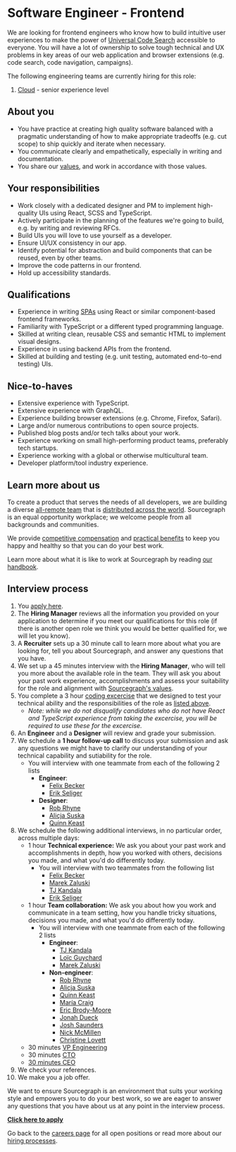 # Software Engineer - Frontend

We are looking for frontend engineers who know how to build intuitive user experiences to make the power of [Universal Code Search](https://about.sourcegraph.com/product) accessible to everyone. You will have a lot of ownership to solve tough technical and UX problems in key areas of our web application and browser extensions (e.g. code search, code navigation, campaigns).

The following engineering teams are currently hiring for this role:

1. [Cloud](../cloud/index.md#growth-plan) - senior experience level

## About you

- You have practice at creating high quality software balanced with a pragmatic understanding of how to make appropriate tradeoffs (e.g. cut scope) to ship quickly and iterate when necessary.
- You communicate clearly and empathetically, especially in writing and documentation.
- You share our [values](../../../company/values.md), and work in accordance with those values.

## Your responsibilities

- Work closely with a dedicated designer and PM to implement high-quality UIs using React, SCSS and TypeScript.
- Actively participate in the planning of the features we're going to build, e.g. by writing and reviewing RFCs.
- Build UIs you will love to use yourself as a developer.
- Ensure UI/UX consistency in our app.
- Identify potential for abstraction and build components that can be reused, even by other teams.
- Improve the code patterns in our frontend.
- Hold up accessibility standards.

## Qualifications

- Experience in writing [SPAs](https://en.wikipedia.org/wiki/Single-page_application) using React or similar component-based frontend frameworks.
- Familiarity with TypeScript or a different typed programming language.
- Skilled at writing clean, reusable CSS and semantic HTML to implement visual designs.
- Experience in using backend APIs from the frontend.
- Skilled at building and testing (e.g. unit testing, automated end-to-end testing) UIs.

## Nice-to-haves

- Extensive experience with TypeScript.
- Extensive experience with GraphQL.
- Experience building browser extensions (e.g. Chrome, Firefox, Safari).
- Large and/or numerous contributions to open source projects.
- Published blog posts and/or tech talks about your work.
- Experience working on small high-performing product teams, preferably tech startups.
- Experience working with a global or otherwise multicultural team.
- Developer platform/tool industry experience.

## Learn more about us

To create a product that serves the needs of all developers, we are building a diverse [all-remote team](../../../company/remote/index.md) that is [distributed across the world](../../../company/team/index.md). Sourcegraph is an equal opportunity workplace; we welcome people from all backgrounds and communities.

We provide [competitive compensation](../../people-ops/compensation.md) and [practical benefits](../../people-ops/benefits-and-perks.md) to keep you happy and healthy so that you can do your best work.

Learn more about what it is like to work at Sourcegraph by reading [our handbook](../../index.md).

## Interview process

1. You [apply here](https://jobs.lever.co/sourcegraph/b2f9a8b0-cc06-4629-81a0-0f2fa64271c7/apply).
1. The **Hiring Manager** reviews all the information you provided on your application to determine if you meet our qualifications for this role (if there is another open role we think you would be better qualified for, we will let you know).
1. A **Recruiter** sets up a 30 minute call to learn more about what you are looking for, tell you about Sourcegraph, and answer any questions that you have.
1. We set up a 45 minutes interview with the **Hiring Manager**, who will tell you more about the available role in the team. They will ask you about your past work experience, accomplishments and assess your suitability for the role and alignment with [Sourcegraph's values](../../../company/values.md).
1. You complete a 3 hour [coding excercise](software-engineer-coding-exercise.md#frontend-coding-exercise) that we designed to test your technical ability and the responsibilities of the role as [listed above](#your-responsibilities).
   - _Note: while we do not disqualify candidates who do not have React and TypeScript experience from taking the excercise, you will be required to use these for the excercise._
1. An **Engineer** and a **Designer** will review and grade your submission.
1. We schedule a **1 hour follow-up call** to discuss your submission and ask any questions we might have to clarify our understanding of your technical capability and sutiability for the role.
   - You will interview with one teammate from each of the following 2 lists
      - **Engineer**:
         - [Felix Becker](../../../company/team/index.md#felix-becker)
         - [Erik Seliger](../../../company/team/index.md#erik-seliger)
      - **Designer**:
         - [Rob Rhyne](../../../company/team/index.md#rob-rhyne)
         - [Alicja Suska](../../../company/team/index.md#alicja-suska-she-her)
         - [Quinn Keast](../../../company/team/index.md#quinn-keast-he-him)
1. We schedule the following additional interviews, in no particular order, across multiple days:
   - 1 hour **Technical experience:** We ask you about your past work and accomplishments in depth, how you worked with others, decisions you made, and what you'd do differently today.
      - You will interview with two teammates from the following list
        - [Felix Becker](../../../company/team/index.md#felix-becker)
        - [Marek Zaluski](../../../company/team/index.md#marek-zaluski)
        - [TJ Kandala](../../../company/team/index.md#tharuntej-kandala-he-him)
        - [Erik Seliger](../../../company/team/index.md#erik-seliger)
   - 1 hour **Team collaboration:** We ask you about how you work and communicate in a team setting, how you handle tricky situations, decisions you made, and what you'd do differently today.
      - You will interview with one teammate from each of the following 2 lists
         - **Engineer**:
            - [TJ Kandala](../../../company/team/index.md#tharuntej-kandala-he-him)
            - [Loïc Guychard](../../../company/team/index.md#lo%c3%afc-guychard)
            - [Marek Zaluski](../../../company/team/index.md#marek-zaluski)
         - **Non-engineer**:
            - [Rob Rhyne](../../../company/team/index.md#rob-rhyne)
            - [Alicja Suska](../../../company/team/index.md#alicja-suska-she-her)
            - [Quinn Keast](../../../company/team/index.md#quinn-keast-he-him)
            - [María Craig](../../../company/team/index.md#mar%c3%ada-craig-she-her)
            - [Eric Brody-Moore](../../../company/team/index.md#eric-brody-moore)
            - [Jonah Dueck](../../../company/team/index.md#jonah-dueck-he-him)
            - [Josh Saunders](../../../company/team/index.md#josh-saunders)
            - [Nick McMillen](../../../company/team/index.md#nick-mcmillen-he-him)
            - [Christine Lovett](../../../company/team/index.md#christine-lovett-she-her)
   - 30 minutes [VP Engineering](../../../company/team/index.md#nick-snyder-he-him)
   - 30 minutes [CTO](../../../company/team/index.md#beyang-liu)
   - [30 minutes CEO](../../ceo/index.md#interviews-with-me)
1. We check your references.
1. We make you a job offer.

We want to ensure Sourcegraph is an environment that suits your working style and empowers you to do your best work, so we are eager to answer any questions that you have about us at any point in the interview process.

**[Click here to apply](https://jobs.lever.co/sourcegraph/b2f9a8b0-cc06-4629-81a0-0f2fa64271c7/apply)**

Go back to the [careers page](../../../company/careers.md) for all open positions or read more about our [hiring processes](../../people-ops/hiring/index.md).
